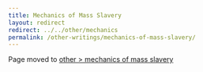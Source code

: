 ```yaml
---
title: Mechanics of Mass Slavery
layout: redirect
redirect: ../../other/mechanics
permalink: /other-writings/mechanics-of-mass-slavery/
---
```


Page moved to [other > mechanics of mass slavery](/other/mechanics)
